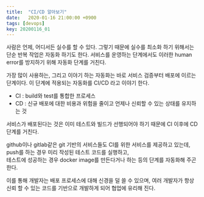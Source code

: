 ```yaml
---
title:  "CI/CD 알아보기"
date:   2020-01-16 21:00:00 +0900
tags: [devops]
key: 20200116_01
---
```


사람은 언제, 어디서든 실수를 할 수 있다. 그렇기 때문에 실수를 최소화 하기 위해서는 단순 반복 작업은 자동화 하기도 한다.
서비스를 운영하는 단계에서도 이러한 human error를 방지하기 위해 자동화 단계를 거친다.

가장 많이 사용하는, 그리고 이야기 하는 자동화는 바로 서비스 검증부터 배포에 이르는 단계이다.
이 단계에 적용되는 자동화를 CI/CD 라고 이야기 한다.

- CI : build와 test를 통합한 프로세스
- CD : 신규 배포에 대한 비용과 위험을 줄이고 언제나 신뢰할 수 있는 상태를 유지하는 것

서비스가 배포된다는 것은 이미 테스트와 빌드가 선행되어야 하기 때문에 CI 이후에 CD 단계를 거친다.

github이나 gitlab같은 git 기반의 서비스들도 CI를 위한 서비스를 제공하고 있는데,  
push를 하는 경우 미리 작성된 테스트 코드를 실행하고,  
테스트에 성공하는 경우 docker image를 만든다거나 하는 등의 단계를 자동화해 주곤 한다.

이를 통해 개발자는 배포 프로세스에 대해 신경을 덜 쓸 수 있으며,
여러 개발자가 항상 신뢰 할 수 있는 코드를 기반으로 개발하게 되어 협업에 유리해 진다.   

